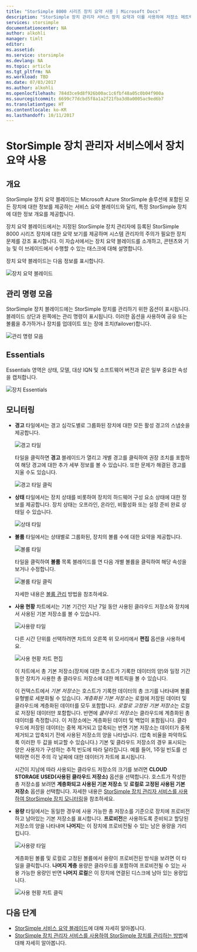 ```yaml
---
title: "StorSimple 8000 시리즈 장치 요약 사용 | Microsoft Docs"
description: "StorSimple 장치 관리자 서비스 장치 요약과 이를 사용하여 저장소 메트릭 및 연결된 초기자를 보고 일련 번호 및 IQN을 찾는 방법을 설명합니다."
services: storsimple
documentationcenter: NA
author: alkohli
manager: timlt
editor: 
ms.assetid: 
ms.service: storsimple
ms.devlang: NA
ms.topic: article
ms.tgt_pltfrm: NA
ms.workload: TBD
ms.date: 07/03/2017
ms.author: alkohli
ms.openlocfilehash: 784d3ce9d8f926b00ac1c6fbf48a05c0b04f900a
ms.sourcegitcommit: 6699c77dcbd5f8a1a2f21fba3d0a0005ac9ed6b7
ms.translationtype: HT
ms.contentlocale: ko-KR
ms.lasthandoff: 10/11/2017
---
```

# <a name="use-the-device-summary-in-storsimple-device-manager-service"></a>StorSimple 장치 관리자 서비스에서 장치 요약 사용

## <a name="overview"></a>개요
StorSimple 장치 요약 블레이드는 Microsoft Azure StorSimple 솔루션에 포함된 모든 장치에 대한 정보를 제공하는 서비스 요약 블레이드와 달리, 특정 StorSimple 장치에 대한 정보 개요를 제공합니다.

장치 요약 블레이드에서는 지정된 StorSimple 장치 관리자에 등록된 StorSimple 8000 시리즈 장치에 대한 요약 보기를 제공하며 시스템 관리자의 주의가 필요한 장치 문제를 강조 표시합니다. 이 자습서에서는 장치 요약 블레이드를 소개하고, 콘텐츠와 기능 및 이 브레이드에서 수행할 수 있는 태스크에 대해 설명합니다.

장치 요약 블레이드는 다음 정보를 표시합니다.

![장치 요약 블레이드](./media/storsimple-8000-device-dashboard/device-summary1.png)

## <a name="management-command-bar"></a>관리 명령 모음

StorSimple 장치 블레이드에는 StorSimple 장치를 관리하기 위한 옵션이 표시됩니다. 블레이드 상단과 왼쪽에는 관리 명령이 표시됩니다. 이러한 옵션을 사용하여 공유 또는 볼륨을 추가하거나 장치를 업데이트 또는 장애 조치(failover)합니다.

![관리 명령 모음](./media/storsimple-8000-device-dashboard/device-summary2.png)

## <a name="essentials"></a>Essentials

Essentials 영역은 상태, 모델, 대상 IQN 및 소프트웨어 버전과 같은 일부 중요한 속성을 캡처합니다. 

![장치 Essentials](./media/storsimple-8000-device-dashboard/device-summary3.png)

## <a name="monitoring"></a>모니터링

* **경고** 타일에서는 경고 심각도별로 그룹화된 장치에 대한 모든 활성 경고의 스냅숏을 제공합니다.

    ![경고 타일](./media/storsimple-8000-device-dashboard/device-summary4.png)

    타일을 클릭하면 **경고** 블레이드가 열리고 개별 경고를 클릭하여 권장 조치를 포함하여 해당 경고에 대한 추가 세부 정보를 볼 수 있습니다. 또한 문제가 해결된 경고를 지울 수도 있습니다.

    ![경고 타일 클릭](./media/storsimple-8000-device-dashboard/device-summary10.png)

* **상태** 타일에서는 장치 상태를 비롯하여 장치의 하드웨어 구성 요소 상태에 대한 정보를 제공합니다. 장치 상태는 오프라인, 온라인, 비활성화 또는 설정 준비 완료 상태일 수 있습니다.

    ![상태 타일](./media/storsimple-8000-device-dashboard/device-summary5.png)

* **볼륨** 타일에서는 상태별로 그룹화된, 장치의 볼륨 수에 대한 요약을 제공합니다.

    ![볼륨 타일](./media/storsimple-8000-device-dashboard/device-summary6.png)

    타일을 클릭하여 **볼륨** 목록 블레이드를 연 다음 개별 볼륨을 클릭하여 해당 속성을 보거나 수정합니다.
    
    ![볼륨 타일 클릭](./media/storsimple-8000-device-dashboard/device-summary9.png)
    
    자세한 내용은 [볼륨 관리](storsimple-8000-manage-volumes-u2.md) 방법을 참조하세요.

* **사용 현황** 차트에서는 기본 기간인 지난 7일 동안 사용된 클라우드 저장소와 장치에서 사용된 기본 저장소를 볼 수 있습니다.

     ![사용량 타일](./media/storsimple-8000-device-dashboard/device-summary7.png)
    
     다른 시간 단위를 선택하려면 차트의 오른쪽 위 모서리에서 **편집** 옵션을 사용하세요.

     ![사용 현황 차트 편집](./media/storsimple-8000-device-dashboard/device-summary12.png)

     이 차트에서 총 기본 저장소(장치에 대한 호스트가 기록한 데이터의 양)와 일정 기간 동안 장치가 사용한 총 클라우드 저장소에 대한 메트릭을 볼 수 있습니다.
  
     이 컨텍스트에서 *기본 저장소*는 호스트가 기록한 데이터의 총 크기를 나타내며 볼륨 유형별로 세분화될 수 있습니다. *계층화된 기본 저장소*는 로컬에 저장된 데이터 및 클라우드에 계층화된 데이터를 모두 포함합니다. *로컬로 고정된 기본 저장소*는 로컬로 저장된 데이터만 포함합니다. 반면에 *클라우드 저장소*는 클라우드에 계층화된 총 데이터를 측정합니다. 이 저장소에는 계층화된 데이터 및 백업이 포함됩니다. 클라우드에 저장된 데이터는 중복 제거되고 압축되는 반면 기본 저장소는 데이터가 중복 제거되고 압축되기 전에 사용된 저장소의 양을 나타냅니다. (압축 비율을 파악하도록 이러한 두 값을 비교할 수 있습니다.) 기본 및 클라우드 저장소의 경우 표시되는 양은 사용자가 구성하는 추적 빈도에 따라 달라집니다. 예를 들어, 1주일 빈도를 선택하면 이전 주의 각 날짜에 대한 데이터가 차트에 표시됩니다.

     시간이 지남에 따라 사용되는 클라우드 저장소의 크기를 보려면 **CLOUD STORAGE USED(사용된 클라우드 저장소)** 옵션을 선택합니다. 호스트가 작성한 총 저장소를 보려면 **계층화되고 사용된 기본 저장소** 및 **로컬로 고정된 사용된 기본 저장소** 옵션을 선택합니다. 
     자세한 내용은 [StorSimple 장치 관리자 서비스를 사용하여 StorSimple 장치 모니터링](storsimple-monitor-device.md)을 참조하세요.


* **용량** 타일에서는 동일한 경우에 사용 가능한 총 저장소를 기준으로 장치에 프로비전하고 남아있는 기본 저장소를 표시합니다. **프로비전**은 사용하도록 준비되고 할당된 저장소의 양을 나타내며 **나머지**는 이 장치에 프로비전될 수 있는 남은 용량을 가리킵니다. 

    ![사용량 타일](./media/storsimple-8000-device-dashboard/device-summary8.png)

    계층화된 볼륨 및 로컬로 고정된 볼륨에서 용량이 프로비전된 방식을 보려면 이 타일을 클릭합니다. **나머지 계층** 용량은 클라우드를 포함하여 프로비전될 수 있는 사용 가능한 용량인 반면 **나머지 로컬**은 이 장치에 연결된 디스크에 남아 있는 용량입니다.

    ![사용 현황 차트 클릭](./media/storsimple-8000-device-dashboard/device-summary13.png)


## <a name="next-steps"></a>다음 단계
* [StorSimple 서비스 요약 블레이드](storsimple-8000-service-dashboard.md)에 대해 자세히 알아봅니다.
* [StorSimple 장치 관리자 서비스를 사용하여 StorSimple 장치를 관리하는 방법](storsimple-8000-manager-service-administration.md)에 대해 자세히 알아봅니다.

